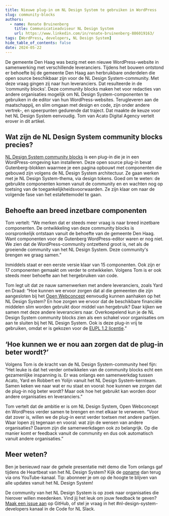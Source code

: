 ```yaml
---
title: Nieuwe plug-in om NL Design System te gebruiken in WordPress
slug: community-blocks
authors:
  - name: Renate Bruinenberg
    title: Communicatieadviseur NL Design System
    url: https://www.linkedin.com/in/renate-bruinenberg-886019163/
tags: [WordPress, developers, NL Design System]
hide_table_of_contents: false
date: 2024-05-22
---
```


De gemeente Den Haag was bezig met een nieuwe WordPress-website in samenwerking met verschillende leveranciers. Tijdens het bouwen ontstond er behoefte bij de gemeente Den Haag aan herbruikbare onderdelen die open source beschikbaar zijn voor de NL Design System-community. Met deze vraag gingen zij naar hun leveranciers. Dat resulteerde in de ‘community blocks'. Deze community blocks maken het voor redacties van andere organisaties mogelijk om NL Design System-componenten te gebruiken in de editor van hun WordPress-websites. Terugleveren aan de maatschappij, en slim omgaan met design en code, zijn onder andere vertrek-, en speerpunten gedurende dat traject. Dat maakte de keuze voor het NL Design System eenvoudig. Tom van Acato Digital Agency vertelt erover in dit artikel.

## Wat zijn de NL Design System community blocks precies?

[NL Design System community blocks](https://github.com/nl-design-system/nlds-community-blocks) is een plug-in die je in een WordPress-omgeving kan installeren. Deze open source plug-in bevat Gutenberg-blokken waarmee je een pagina opbouwt met componenten die gebouwd zijn volgens de NL Design System architectuur. Ze gaan werken met je NL Design System-thema, via design tokens. Goed om te weten: de gebruikte componenten komen vanuit de community en en wachten nog op toetsing van de toegankelijkheidsvoorwaarden. Ze zijn klaar om naar de volgende fase van het estafettemodel te gaan.

## Behoefte aan breed inzetbare componenten

Tom vertelt: “We merken dat er steeds meer vraag is naar breed inzetbare componenten. De ontwikkeling van deze community blocks is oorspronkelijk ontstaan vanuit de behoefte van de gemeente Den Haag. Want componenten voor de Gutenberg WordPress-editor waren er nog niet. We zien dat de WordPress-community ontzettend groot is, net als de groeiende community van het NL Design System. Deze community's brengen we graag samen.”

Inmiddels staat er een eerste versie klaar van 15 componenten. Ook zijn er 17 componenten gemaakt om verder te ontwikkelen. Volgens Tom is er ook steeds meer behoefte aan het hergebruiken van code.

Tom legt uit dat ze nauw samenwerken met andere leveranciers, zoals Yard en Draad: “Hoe kunnen we ervoor zorgen dat al die gemeenten die zijn aangesloten bij het [Open Webconcept](https://openwebconcept.nl/) eenvoudig kunnen aanhaken op het NL Design System? En hoe zorgen we ervoor dat de beschikbare financiële middelen slim worden gebruikt door middel van hergebruik? Daar kijken we samen met deze andere leveranciers naar. Overkoepelend kun je de NL Design System community blocks zien als een schakel voor organisaties om aan te sluiten bij het NL Design System. Ook is deze plug-in vrij te gebruiken, omdat er is gekozen voor de [EUPL 1.2 licentie](https://nldesignsystem.nl/blog/licentiekeuze-nl-design-system).”

##  ‘Hoe kunnen we er nou aan zorgen dat de plug-in beter wordt?’

Volgens Tom is de kracht van de NL Design System-community heel fijn: “Het leuke is dat het verder ontwikkelen van de community blocks echt een gezamenlijke inspanning is. Er was onlangs een samenwerkdag tussen Acato, Yard en Robbert en Yolijn vanuit het NL Design System-kernteam. Samen keken we naar wat er nu staat en vooral: hoe kunnen we zorgen dat de plug-in nóg beter wordt? Maar ook hoe het gebruikt kan worden door andere organisaties en leveranciers.”

Tom vertelt dat de ambitie er is om NL Design System, Open Webconcept én WordPress verder samen te brengen en met elkaar te verweven. “Voor dat zover is, willen we de plug-in eerst verder toetsen met andere partijen. Waar lopen zij tegenaan en vooral: wat zijn de wensen van andere organisaties? Daarom zijn die samenwerkdagen ook zo belangrijk. Op die manier komt er feedback vanuit de community en dus ook automatisch vanuit andere organisaties.”

## Meer weten?

Ben je benieuwd naar de gehele presentatie mét demo die Tom onlangs gaf tijdens de Heartbeat van het NL Design System? Kijk de [opname](https://www.youtube.com/watch?v=-obWqUeocYM&t=531s) dan terug via ons YouTube-kanaal. Tip: abonneer je om op de hoogte te blijven van alle updates vanuit het NL Design System!

De community van het NL Design System is op zoek naar organisaties die hierover willen meedenken. Vind jij het leuk om jouw feedback te geven? [Maak een issue aan](https://github.com/nl-design-system/nlds-community-blocks/issues) op GitHub, of stel je vraag in het #nl-design-system-developers kanaal in de Code for NL Slack.
